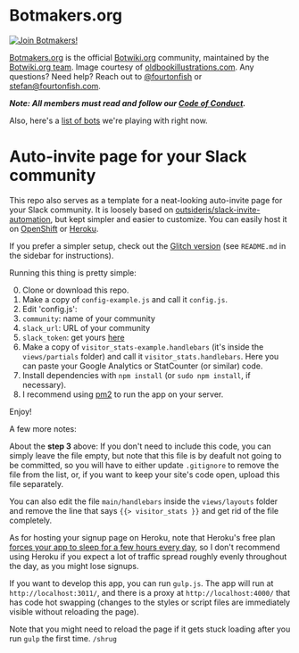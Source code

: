 # Botmakers.org

[![Join Botmakers!](https://botmakers.org/images/site-thumbnail-3.png)](http://botmakers.org)

[Botmakers.org](http://botmakers.org) is the official [Botwiki.org](https://botwiki.org/) community, maintained by the [Botwiki.org team](https://github.com/botwiki). Image courtesy of [oldbookillustrations.com](http://www.oldbookillustrations.com/). Any questions? Need help? Reach out to [@fourtonfish](https://twitter.com/fourtonfish) or [stefan@fourtonfish.com](mailto:stefan@fourtonfish.com).

***Note: All members must read and follow our [Code of Conduct](https://github.com/botwiki/botmakers.org/blob/master/Code%20of%20Conduct.md).***

Also, here's a [list of bots](https://github.com/botwiki/botmakers.org/blob/master/BOTS.md) we're playing with right now.

# Auto-invite page for your Slack community

This repo also serves as a template for a neat-looking auto-invite page for your Slack community. It is loosely based on [outsideris/slack-invite-automation](https://github.com/outsideris/slack-invite-automation), but kept simpler and easier to customize. You can easily host it on [OpenShift](https://www.openshift.com/) or [Heroku](https://www.heroku.com/).

If you prefer a simpler setup, check out the [Glitch version](https://glitch.com/edit/#!/slack-invite) (see `README.md` in the sidebar for instructions).

Running this thing is pretty simple:

0. Clone or download this repo.
1. Make a copy of `config-example.js` and call it `config.js`.
2. Edit 'config.js':
 1. `community`: name of your community
 2. `slack_url`: URL of your community
 3. `slack_token`: get yours [here](https://api.slack.com/custom-integrations/legacy-tokens)
3. Make a copy of `visitor_stats-example.handlebars` (it's inside the `views/partials` folder) and call it `visitor_stats.handlebars`. Here you can paste your Google Analytics or StatCounter (or similar) code.
4. Install dependencies with `npm install` (or `sudo npm install`, if necessary).
5. I recommend using [pm2](https://github.com/Unitech/pm2) to run the app on your server.

Enjoy!

A few more notes:

About the **step 3** above: If you don't need to include this code, you can simply leave the file empty, but note that this file is by deafult not going to be committed, so you will have to either update `.gitignore` to remove the file from the list, or, if you want to keep your site's code open, upload this file separately.

You can also edit the file `main/handlebars` inside the `views/layouts` folder and remove the line that says `{{> visitor_stats }}` and get rid of the file completely.

As for hosting your signup page on Heroku, note that Heroku's free plan [forces your app to sleep for a few hours every day](https://www.heroku.com/pricing), so I don't recommend using Heroku if you expect a lot of traffic spread roughly evenly throughout the day, as you might lose signups.

If you want to develop this app, you can run `gulp.js`. The app will run at `http://localhost:3011/`, and there is a proxy at `http://localhost:4000/` that has code hot swapping (changes to the styles or script files are immediately visible without reloading the page).

Note that you might need to reload the page if it gets stuck loading after you run `gulp` the first time. `/shrug`

